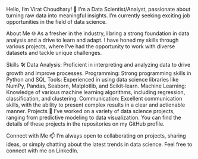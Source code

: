 Hello, I’m Virat Choudhary! 👋
I’m a Data Scientist/Analyst, passionate about turning raw data into meaningful insights. I’m currently seeking exciting job opportunities in the field of data science.

About Me 🌐
As a fresher in the industry, I bring a strong foundation in data analysis and a drive to learn and adapt. I have honed my skills through various projects, where I’ve had the opportunity to work with diverse datasets and tackle unique challenges.

Skills 🛠️
Data Analysis: Proficient in interpreting and analyzing data to drive growth and improve processes.
Programming: Strong programming skills in Python and SQL
Tools: Experienced in using data science libraries like NumPy, Pandas, Seaborn, Matplotlib, and Scikit-learn.
Machine Learning: Knowledge of various machine learning algorithms, including regression, classification, and clustering.
Communication: Excellent communication skills, with the ability to present complex results in a clear and actionable manner.
Projects 💼
I’ve worked on a variety of data science projects, ranging from predictive modeling to data visualization. You can find the details of these projects in the repositories on my GitHub profile.

Connect with Me 📫
I’m always open to collaborating on projects, sharing ideas, or simply chatting about the latest trends in data science. Feel free to connect with me on LinkedIn.
